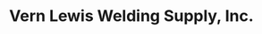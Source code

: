 ---
title: "Vern Lewis Welding Supply, Inc."
url: /phoenix/vern-lewis-welding-supply-inc/
shop: Baustoffe
---